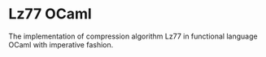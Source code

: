 # Lz77 OCaml

The implementation of compression algorithm Lz77 in functional language OCaml with imperative fashion.
